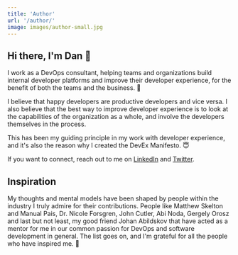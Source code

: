 ```yaml
---
title: 'Author'
url: '/author/'
image: images/author-small.jpg
---
```


## Hi there, I'm Dan :wave:

I work as a DevOps consultant, helping teams and organizations build internal developer platforms and improve their developer experience, for the benefit of both the teams and the business. :rocket:

I believe that happy developers are productive developers and vice versa. I also believe that the best way to improve developer experience is to look at the capabilities of the organization as a whole, and involve the developers themselves in the process.

This has been my guiding principle in my work with developer experience, and it's also the reason why I created the DevEx Manifesto. :innocent:

If you want to connect, reach out to me on [LinkedIn](https://www.linkedin.com/in/dangrondahl/) and [Twitter](https://twitter.com/dangrondahl).

## Inspiration 

My thoughts and mental models have been shaped by people within the industry I truly admire for their contributions. People like Matthew Skelton and Manual Pais, Dr. Nicole Forsgren, John Cutler, Abi Noda, Gergely Orosz and last but not least, my good friend Johan Abildskov that have acted as a mentor for me in our common passion for DevOps and software development in general. The list goes on, and I'm grateful for all the people who have inspired me. :pray: